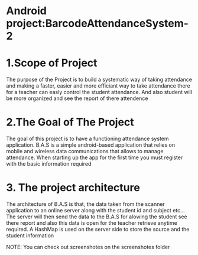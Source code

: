 # Android project:BarcodeAttendanceSystem-2

# 1.Scope of Project
The purpose of the Project is to build a systematic way of taking attendance and making a faster, easier and more efficiant way to take attendance there for a teacher can easly control the student attendance. And also student will be more organized and see the report of there attendence
# 2.The Goal of The Project
The goal of this project is to have a functioning attendance system application. B.A.S is a simple android-based application that relies on mobile and wireless data communications that allows to manage attendance. When starting up the app for the first time you must register with the basic information required

# 3. The project architecture
The architecture of B.A.S is that, the data taken from the scanner application to an online server along with the student id and subject etc... The server will then send the data to the B.A.S  for alowing the student see there report  and also this data is open for the teacher retrieve anytime required. A HashMap is used on the server side to store the source and the student information

NOTE: You can check out screenshotes on the screenshotes folder

